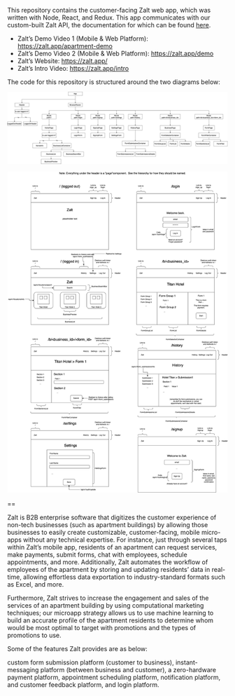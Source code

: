 This repository contains the customer-facing Zalt web app, which was written with Node, React, and Redux. This app communicates with our custom-built Zalt API, the documentation for which can be found [here](https://zalt.app/documentation?key=WfrHBswAznwFjPVYETq3).

- Zalt’s Demo Video 1 (Mobile & Web Platform): https://zalt.app/apartment-demo
- Zalt’s Demo Video 2 (Mobile & Web Platform): https://zalt.app/demo
- Zalt’s Website: https://zalt.app/
- Zalt’s Intro Video: https://zalt.app/intro

The code for this repository is structured around the two diagrams below:

![Component Hierarchy](https://github.com/seungbineleanor/zalt-node/raw/master/diagrams/componentHierarchy.jpg)

![User Interface Diagrams](https://github.com/seungbineleanor/zalt-node/raw/master/diagrams/diagrams.jpg)

==

Zalt is B2B enterprise software that digitizes the customer experience of non-tech businesses (such as apartment buildings) by allowing those businesses to easily create customizable, customer-facing, mobile micro-apps without any technical expertise. For instance, just through several taps within Zalt’s mobile app, residents of an apartment can request services, make payments, submit forms, chat with employees, schedule appointments, and more. Additionally, Zalt automates the workflow of employees of the apartment by storing and updating residents’ data in real-time, allowing effortless data exportation to industry-standard formats such as Excel, and more.

Furthermore, Zalt strives to increase the engagement and sales of the services of an apartment building by using computational marketing techniques; our microapp strategy allows us to use machine learning to build an accurate profile of the apartment residents to determine whom would be most optimal to target with promotions and the types of promotions to use.

Some of the features Zalt provides are as below:

custom form submission platform (customer to business), instant-messaging platform (between business and customer), a zero-hardware payment platform, appointment scheduling platform, notification platform, and customer feedback platform, and login platform.
